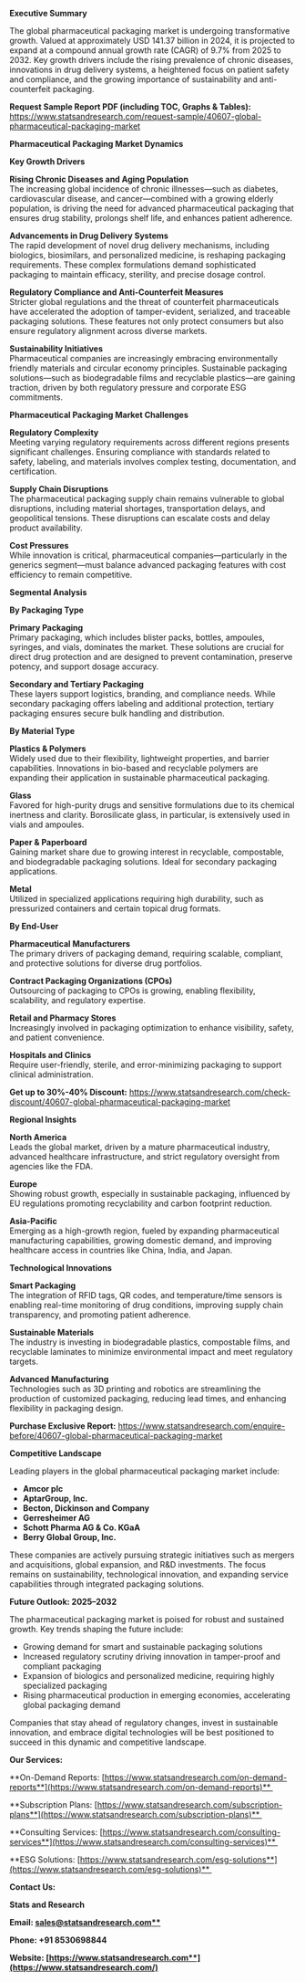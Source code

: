 ﻿**Executive Summary**

The global pharmaceutical packaging market is undergoing transformative growth. Valued at approximately USD 141.37 billion in 2024, it is projected to expand at a compound annual growth rate (CAGR) of 9.7% from 2025 to 2032. Key growth drivers include the rising prevalence of chronic diseases, innovations in drug delivery systems, a heightened focus on patient safety and compliance, and the growing importance of sustainability and anti-counterfeit packaging.

**Request Sample Report PDF (including TOC, Graphs & Tables):** <https://www.statsandresearch.com/request-sample/40607-global-pharmaceutical-packaging-market> 

**Pharmaceutical Packaging Market Dynamics**

**Key Growth Drivers**

**Rising Chronic Diseases and Aging Population**\
The increasing global incidence of chronic illnesses—such as diabetes, cardiovascular disease, and cancer—combined with a growing elderly population, is driving the need for advanced pharmaceutical packaging that ensures drug stability, prolongs shelf life, and enhances patient adherence.

**Advancements in Drug Delivery Systems**\
The rapid development of novel drug delivery mechanisms, including biologics, biosimilars, and personalized medicine, is reshaping packaging requirements. These complex formulations demand sophisticated packaging to maintain efficacy, sterility, and precise dosage control.

**Regulatory Compliance and Anti-Counterfeit Measures**\
Stricter global regulations and the threat of counterfeit pharmaceuticals have accelerated the adoption of tamper-evident, serialized, and traceable packaging solutions. These features not only protect consumers but also ensure regulatory alignment across diverse markets.

**Sustainability Initiatives**\
Pharmaceutical companies are increasingly embracing environmentally friendly materials and circular economy principles. Sustainable packaging solutions—such as biodegradable films and recyclable plastics—are gaining traction, driven by both regulatory pressure and corporate ESG commitments.

**Pharmaceutical Packaging Market Challenges**

**Regulatory Complexity**\
Meeting varying regulatory requirements across different regions presents significant challenges. Ensuring compliance with standards related to safety, labeling, and materials involves complex testing, documentation, and certification.

**Supply Chain Disruptions**\
The pharmaceutical packaging supply chain remains vulnerable to global disruptions, including material shortages, transportation delays, and geopolitical tensions. These disruptions can escalate costs and delay product availability.

**Cost Pressures**\
While innovation is critical, pharmaceutical companies—particularly in the generics segment—must balance advanced packaging features with cost efficiency to remain competitive.

**Segmental Analysis**

**By Packaging Type**

**Primary Packaging**\
Primary packaging, which includes blister packs, bottles, ampoules, syringes, and vials, dominates the market. These solutions are crucial for direct drug protection and are designed to prevent contamination, preserve potency, and support dosage accuracy.

**Secondary and Tertiary Packaging**\
These layers support logistics, branding, and compliance needs. While secondary packaging offers labeling and additional protection, tertiary packaging ensures secure bulk handling and distribution.

**By Material Type**

**Plastics & Polymers**\
Widely used due to their flexibility, lightweight properties, and barrier capabilities. Innovations in bio-based and recyclable polymers are expanding their application in sustainable pharmaceutical packaging.

**Glass**\
Favored for high-purity drugs and sensitive formulations due to its chemical inertness and clarity. Borosilicate glass, in particular, is extensively used in vials and ampoules.

**Paper & Paperboard**\
Gaining market share due to growing interest in recyclable, compostable, and biodegradable packaging solutions. Ideal for secondary packaging applications.

**Metal**\
Utilized in specialized applications requiring high durability, such as pressurized containers and certain topical drug formats.

**By End-User**

**Pharmaceutical Manufacturers**\
The primary drivers of packaging demand, requiring scalable, compliant, and protective solutions for diverse drug portfolios.

**Contract Packaging Organizations (CPOs)**\
Outsourcing of packaging to CPOs is growing, enabling flexibility, scalability, and regulatory expertise.

**Retail and Pharmacy Stores**\
Increasingly involved in packaging optimization to enhance visibility, safety, and patient convenience.

**Hospitals and Clinics**\
Require user-friendly, sterile, and error-minimizing packaging to support clinical administration.

**Get up to 30%-40% Discount:** <https://www.statsandresearch.com/check-discount/40607-global-pharmaceutical-packaging-market>  

**Regional Insights**

**North America**\
Leads the global market, driven by a mature pharmaceutical industry, advanced healthcare infrastructure, and strict regulatory oversight from agencies like the FDA.

**Europe**\
Showing robust growth, especially in sustainable packaging, influenced by EU regulations promoting recyclability and carbon footprint reduction.

**Asia-Pacific**\
Emerging as a high-growth region, fueled by expanding pharmaceutical manufacturing capabilities, growing domestic demand, and improving healthcare access in countries like China, India, and Japan.

**Technological Innovations**

**Smart Packaging**\
The integration of RFID tags, QR codes, and temperature/time sensors is enabling real-time monitoring of drug conditions, improving supply chain transparency, and promoting patient adherence.

**Sustainable Materials**\
The industry is investing in biodegradable plastics, compostable films, and recyclable laminates to minimize environmental impact and meet regulatory targets.

**Advanced Manufacturing**\
Technologies such as 3D printing and robotics are streamlining the production of customized packaging, reducing lead times, and enhancing flexibility in packaging design.

**Purchase Exclusive Report:** <https://www.statsandresearch.com/enquire-before/40607-global-pharmaceutical-packaging-market>   

**Competitive Landscape**

Leading players in the global pharmaceutical packaging market include:

- **Amcor plc**
- **AptarGroup, Inc.**
- **Becton, Dickinson and Company**
- **Gerresheimer AG**
- **Schott Pharma AG & Co. KGaA**
- **Berry Global Group, Inc.**

These companies are actively pursuing strategic initiatives such as mergers and acquisitions, global expansion, and R&D investments. The focus remains on sustainability, technological innovation, and expanding service capabilities through integrated packaging solutions.

**Future Outlook: 2025–2032**

The pharmaceutical packaging market is poised for robust and sustained growth. Key trends shaping the future include:

- Growing demand for smart and sustainable packaging solutions
- Increased regulatory scrutiny driving innovation in tamper-proof and compliant packaging
- Expansion of biologics and personalized medicine, requiring highly specialized packaging
- Rising pharmaceutical production in emerging economies, accelerating global packaging demand

Companies that stay ahead of regulatory changes, invest in sustainable innovation, and embrace digital technologies will be best positioned to succeed in this dynamic and competitive landscape.

**Our Services:** 

**On-Demand Reports: [https://www.statsandresearch.com/on-demand-reports**](https://www.statsandresearch.com/on-demand-reports)** 

**Subscription Plans: [https://www.statsandresearch.com/subscription-plans**](https://www.statsandresearch.com/subscription-plans)** 

**Consulting Services: [https://www.statsandresearch.com/consulting-services**](https://www.statsandresearch.com/consulting-services)** 

**ESG Solutions: [https://www.statsandresearch.com/esg-solutions**](https://www.statsandresearch.com/esg-solutions)** 

**Contact Us:** 

**Stats and Research** 

**Email: [sales@statsandresearch.com**](mailto:sales@statsandresearch.com)** 

**Phone: +91 8530698844** 

**Website: [https://www.statsandresearch.com**](https://www.statsandresearch.com/)**


